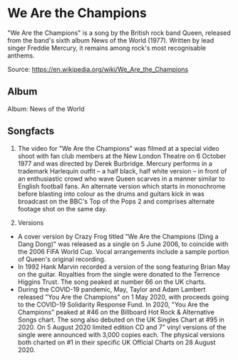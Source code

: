 # We Are the Champions

"We Are the Champions" is a song by the British rock band Queen, released from the band's sixth album News of the World (1977). Written by lead singer Freddie Mercury, it remains among rock's most recognisable anthems.

Source: https://en.wikipedia.org/wiki/We_Are_the_Champions

## Album

Album: News of the World


## Songfacts

1. The video for "We Are the Champions" was filmed at a special video shoot with fan club members at the New London Theatre on 6 October 1977 and was directed by Derek Burbridge. Mercury performs in a trademark Harlequin outfit – a half black, half white version – in front of an enthusiastic crowd who wave Queen scarves in a manner similar to English football fans. An alternate version which starts in monochrome before blasting into colour as the drums and guitars kick in was broadcast on the BBC's Top of the Pops 2 and comprises alternate footage shot on the same day.

2. Versions
- A cover version by Crazy Frog titled "We Are the Champions (Ding a Dang Dong)" was released as a single on 5 June 2006, to coincide with the 2006 FIFA World Cup. Vocal arrangements include a sample portion of Queen's original recording.
- In 1992 Hank Marvin recorded a version of the song featuring Brian May on the guitar. Royalties from the single were donated to the Terrence Higgins Trust. The song peaked at number 66 on the UK charts.
- During the COVID-19 pandemic, May, Taylor and Adam Lambert released "You Are the Champions" on 1 May 2020, with proceeds going to the COVID-19 Solidarity Response Fund. In 2020, "You Are the Champions" peaked at #46 on the Billboard Hot Rock & Alternative Songs chart. The song also debuted on the UK Singles Chart at #95 in 2020. On 5 August 2020 limited edition CD and 7" vinyl versions of the single were announced with 3,000 copies each. The physical versions both charted on #1 in their specific UK Official Charts on 28 August 2020.